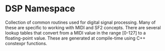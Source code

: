 #  DSP Namespace

Collection of common routines used for digital signal processing. Many of these are specific to working with MIDI and 
SF2 concepts. There are several lookup tables that convert from a MIDI value in the range [0-127] to a floating-point 
value. These are generated at compile-time using C++ constexpr functions.
